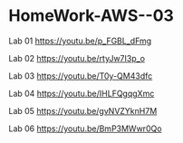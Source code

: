 # HomeWork-AWS--03
Lab 01
https://youtu.be/p_FGBL_dFmg

Lab 02
https://youtu.be/rtyJw7I3p_o

Lab 03
https://youtu.be/T0y-QM43dfc

Lab 04
https://youtu.be/IHLFQgqgXmc

Lab 05
https://youtu.be/gvNVZYknH7M

Lab 06
https://youtu.be/BmP3MWwr0Qo


